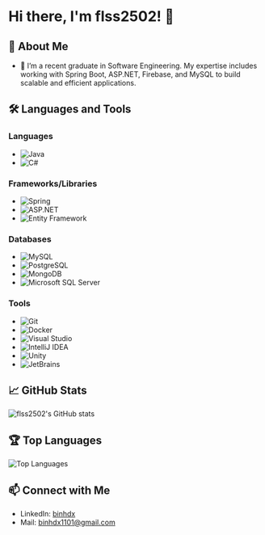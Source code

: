 # Hi there, I'm flss2502! 👋
## 🚀 About Me
- 🔭 I’m a recent graduate in Software Engineering. My expertise includes working with Spring Boot, ASP.NET, Firebase, and MySQL to build scalable and efficient applications.

## 🛠️ Languages and Tools
### Languages
- ![Java](https://img.shields.io/badge/Java-007396?style=for-the-badge&logo=java&logoColor=white)
- ![C#](https://img.shields.io/badge/C%23-239120?style=for-the-badge&logo=csharp&logoColor=white)

### Frameworks/Libraries
- ![Spring](https://img.shields.io/badge/Spring-6DB33F?style=for-the-badge&logo=spring&logoColor=white)
- ![ASP.NET](https://img.shields.io/badge/ASP.NET-5C2D91?style=for-the-badge&logo=dotnet&logoColor=white)
- ![Entity Framework](https://img.shields.io/badge/Entity%20Framework-512BD4?style=for-the-badge&logo=dotnet&logoColor=white)

### Databases
- ![MySQL](https://img.shields.io/badge/MySQL-4479A1?style=for-the-badge&logo=mysql&logoColor=white)
- ![PostgreSQL](https://img.shields.io/badge/PostgreSQL-336791?style=for-the-badge&logo=postgresql&logoColor=white)
- ![MongoDB](https://img.shields.io/badge/MongoDB-47A248?style=for-the-badge&logo=mongodb&logoColor=white)
- ![Microsoft SQL Server](https://img.shields.io/badge/SQL%20Server-CC2927?style=for-the-badge&logo=microsoftsqlserver&logoColor=white)

### Tools
- ![Git](https://img.shields.io/badge/Git-F05032?style=for-the-badge&logo=git&logoColor=white)
- ![Docker](https://img.shields.io/badge/Docker-2496ED?style=for-the-badge&logo=docker&logoColor=white)
- ![Visual Studio](https://img.shields.io/badge/Visual%20Studio-5C2D91?style=for-the-badge&logo=visualstudio&logoColor=white)
- ![IntelliJ IDEA](https://img.shields.io/badge/IntelliJ%20IDEA-000000?style=for-the-badge&logo=intellijidea&logoColor=white)
- ![Unity](https://img.shields.io/badge/Unity-000000?style=for-the-badge&logo=unity&logoColor=white)
- ![JetBrains](https://img.shields.io/badge/JetBrains-000000?style=for-the-badge&logo=jetbrains&logoColor=white)

## 📈 GitHub Stats
![flss2502's GitHub stats](https://github-readme-stats.vercel.app/api?username=flss2502&show_icons=true&theme=radical)

## 🏆 Top Languages
![Top Languages](https://github-readme-stats.vercel.app/api/top-langs/?username=flss2502&layout=compact&theme=radical)

## 📫 Connect with Me
- LinkedIn: [binhdx](https://www.linkedin.com/in/binhdx)
- Mail: [binhdx1101@gmail.com](mailto:binhdx1101@gmail.com)
